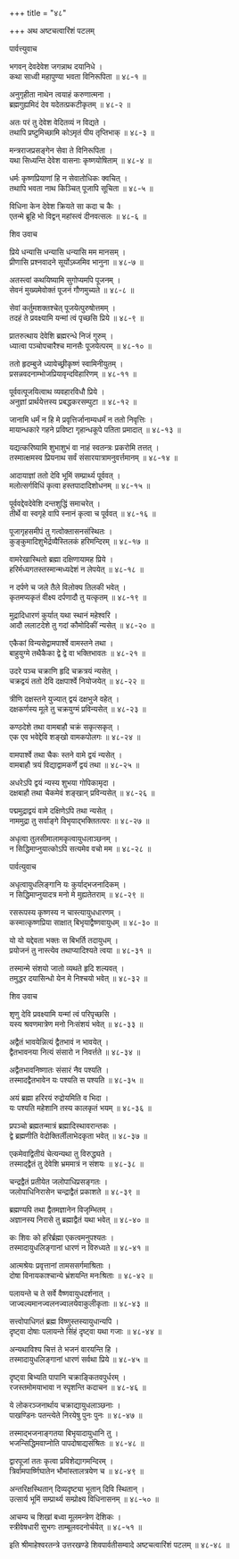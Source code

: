 +++
title = "४८"

+++
अथ अष्टचत्वारिंशं पटलम्   
  
  
पार्वत्त्युवाच   
  
  
भगवन् देवदेवेश जगन्नाथ दयानिधे ।  
कथा साध्वी महापुण्या भवता विनिरूपिता ॥ ४८-१ ॥  
  
अनुगृहीता नाथेन त्वयाहं करुणात्मना ।  
ब्रह्मगुह्यमिदं देव यदेतत्प्रकटीकृतम् ॥ ४८-२ ॥  
  
अतः परं तु देवेश वेदितव्यं न विद्यते ।  
तथापि प्रष्टुमिच्छामि कोऽमृतं पीय तृप्तिभाक् ॥ ४८-३ ॥  
  
मन्त्रराजप्रसङ्गेन सेवा ते विनिरूपिता ।  
यथा सिध्यन्ति देवेश वासनाः कृष्णयोषिताम् ॥ ४८-४ ॥  
  
धर्मः कृष्णप्रियाणां हि न सेवातोधिकः क्वचित् ।  
तथापि भवता नाथ किञ्चित् पूजापि सूचिता ॥ ४८-५ ॥  
  
विधिना केन देवेश क्रियते सा कदा च कैः ।  
एतन्मे ब्रूहि भो विद्वन् महांस्त्वं दीनवत्सलः ॥ ४८-६ ॥  
  
  
  
शिव उवाच   
  
  
प्रिये धन्यासि धन्यासि धन्यासि मम मानसम् ।  
प्रीणासि प्रश्नवादने सूर्योऽब्जमिव भानुना ॥ ४८-७ ॥  
  
अतस्त्वां कथयिष्यामि सुगोप्यमपि पूजनम् ।  
सेवनं मुख्यमेवोक्तं पूजनं गौणमुच्यते ॥ ४८-८ ॥  
  
सेवां कर्तुमशक्तश्चेत् पूजयेत्पुरुषोत्तमम् ।  
तदहं ते प्रवक्ष्यामि यन्मां त्वं पृच्छसि प्रिये ॥ ४८-९ ॥  
  
प्रातरुत्थाय देवेशि ब्रह्मरन्धे निजं गुरुम् ।  
ध्यात्वा पञ्चोपचारैश्च मानसैः पूजयेत्परम् ॥ ४८-१० ॥  
  
ततो हृदम्बुजे ध्यायेच्छ्रीकृष्णं स्वामिनीयुतम् ।  
प्रसन्नवदनाम्भोजप्रियावृन्दविहारिणम् ॥ ४८-११ ॥  
  
पूर्ववत्पूजयित्वाथ व्यवहारविधौ प्रिये ।  
अनुज्ञां प्रार्थयेत्तस्य प्रबद्धकरसम्पुटा ॥ ४८-१२ ॥  
  
  
  
जानामि धर्मं न हि मे प्रवृत्तिर्जानाम्यधर्मं न ततो निवृत्तिः ।  
मायान्धकारे गहने प्रविष्टा गृहान्धकूपे पतिता प्रमादात् ॥ ४८-१३ ॥  
  
यद्यत्करिष्यामि शुभाशुभं वा नाहं स्वतन्त्रः प्रकरोमि तत्तत् ।  
तस्मात्क्षमस्व प्रियनाथ सर्वं संसारयात्रामनुवर्त्तमानम् ॥ ४८-१४ ॥  
  
आदायाज्ञां ततो देवि भूमिं सम्प्रार्थ्य पूर्ववत् ।  
मलोत्सर्गविधिं कृत्वा हस्तपादादिशोधनम् ॥ ४८-१५ ॥  
  
पूर्ववद्देवदेवेशि दन्तशुद्धिं समाचरेत् ।  
तीर्थे वा स्वगृहे वापि स्नानं कृत्वा च पूर्ववत् ॥ ४८-१६ ॥  
  
पूजागृहसमीपं तु गत्वोक्तासनसंस्थितः ।  
कुङ्कुमादिशुभैर्द्रव्यैस्तिलकं हरिमन्दिरम् ॥ ४८-१७ ॥  
  
वामरेखास्थितो ब्रह्मा दक्षिणायामह प्रिये ।  
हरिर्मध्यगतस्तस्मान्मध्यदेशं न लेपयेत् ॥ ४८-१८ ॥  
  
न दर्पणे च जले तैले विलोक्य तिलकी भवेत् ।  
कृतमप्यकृतं वीक्ष्य दर्पणादौ तु यत्कृतम् ॥ ४८-१९ ॥  
  
  
  
मुद्रादिधारणं कुर्यात् यथा स्थानं महेश्वरि ।  
आदौ ललाटदेशे तु गदां कौमोदिकीं न्यसेत् ॥ ४८-२० ॥  
  
एकैकां विन्यसेद्वामपार्श्वे वामस्तने तथा ।  
बाहुयुग्मे तथैकैका द्वे द्वे वा भक्तिभावतः ॥ ४८-२१ ॥  
  
उदरे पञ्च चक्राणि हृदि चक्रत्रयं न्यसेत् ।  
चक्रद्वयं ततो देवि दक्षपार्श्वे नियोजयेत् ॥ ४८-२२ ॥  
  
त्रीणि दक्षस्तने युज्यात् द्वयं दक्षभुजे वहेत् ।  
दक्षकर्णस्य मूले तु चक्रयुग्मं प्रविन्यसेत् ॥ ४८-२३ ॥  
  
कण्ठदेशे तथा वामबाहौ चक्रं सकृत्सकृत् ।  
एक एव भवेद्देवि शङ्खो वामकपोलगः ॥ ४८-२४ ॥  
  
वामपार्श्वे तथा चैकः स्तने वामे द्वयं न्यसेत् ।  
वामबाहौ त्रयं विद्याद्वामकर्णे द्वयं तथा ॥ ४८-२५ ॥  
  
अधरेऽपि द्वयं न्यस्य शुभया गोपिकामृदा ।  
दक्षबाहौ तथा चैकमेवं शङ्खान् प्रविन्यसेत् ॥ ४८-२६ ॥  
  
  
  
पद्ममुद्राद्वयं वामे दक्षिणेऽपि तथा न्यसेत् ।  
नाममुद्रा तु सर्वाङ्गे विभृयाद्भक्तितत्परः ॥ ४८-२७ ॥  
  
अधृत्वा तुलसीमालामकृत्वायुधलाञ्छनम् ।  
न सिद्धिमाप्नुयात्कोऽपि सत्यमेव वचो मम ॥ ४८-२८ ॥  
  
  
पार्वत्युवाच   
  
  
अधृत्वायुधलिङ्गानि यः कुर्याद्भजनादिकम् ।  
न सिद्धिमाप्नुयादत्र मनो मे मुह्यतेतराम् ॥ ४८-२९ ॥  
  
रसरूपस्य कृष्णस्य न चास्त्यायुधधारणम् ।  
कस्मात्कृष्णप्रिया साक्षात् बिभृयाद्वैष्णवायुधम् ॥ ४८-३० ॥  
  
यो यो यद्देवता भक्तः स बिभर्ति तदायुधम् ।  
प्रयोजनं तु नास्त्येव तथाप्यादिश्यते त्वया ॥ ४८-३१ ॥  
  
  
  
तस्मान्मे संशयो जातो व्यथते हृदि शल्यवत् ।  
तमुद्धर दयासिन्धो येन मे निश्चयो भवेत् ॥ ४८-३२ ॥  
  
  
शिव उवाच   
  
  
शृणु देवि प्रवक्ष्यामि यन्मां त्वं परिपृच्छसि ।  
यस्य श्रवणमात्रेण मनो निःसंशयं भवेत् ॥ ४८-३३ ॥  
  
अद्वैतं भावयेन्नित्यं द्वैतभावं न भावयेत् ।  
द्वैतभावनया नित्यं संसारो न निवर्त्तते ॥ ४८-३४ ॥  
  
अद्वैतभावनिष्णातः संसारं नैव पश्यति ।  
तस्मादद्वैतभावेन यः पश्यति स पश्यति ॥ ४८-३५ ॥  
  
अयं ब्रह्मा हरिरयं रुद्रोयमिति व भिदा ।  
यः पश्यति महेशानि तस्य कालकृतं भयम् ॥ ४८-३६ ॥  
  
प्रपञ्चो ब्रह्मतन्मात्रं ब्रह्मादिस्थावरान्तकः ।  
द्वे ब्रह्मणीति वेदोक्तिर्लीलाभेदकृता भवेत् ॥ ४८-३७ ॥  
  
  
  
एकमेवाद्वितीयं चेत्यन्यथा तु विरुद्ध्यते ।  
तस्माद्द्वैतं तु देवेशि भ्रममात्रं न संशयः ॥ ४८-३८ ॥  
  
चन्द्रद्वैतं प्रतीयेत जलोपाधिप्रसङ्गतः ।  
जलोपाधिनिरासेन चन्द्राद्वैतं प्रकाशते ॥ ४८-३९ ॥  
  
ब्रह्मण्यपि तथा द्वैतमज्ञानेन विजृम्भितम् ।  
अज्ञानस्य निरासे तु ब्रह्माद्वैतं यथा भवेत् ॥ ४८-४० ॥  
  
कः शिवः को हरिर्ब्रह्मा एकत्वमनुपश्यतः ।  
तस्मादायुधलिङ्गानां धारणं न विरुध्यते ॥ ४८-४१ ॥  
  
आत्मश्रेयः प्रवृत्तानां तामससर्गमाश्रिताः ।  
दोषा विनायकाश्चान्ये भ्रंशयन्ति मनःश्रिताः ॥ ४८-४२ ॥  
  
पलायन्ते च ते सर्वे वैष्णवायुधदर्शनात् ।  
जाज्वल्यमानज्वलनज्वालयेवाकुलीकृताः ॥ ४८-४३ ॥  
  
  
  
सत्त्वोपाधिगतं ब्रह्म विष्णुस्तस्यायुधान्यपि ।  
दृष्ट्वा दोषाः पलायन्ते सिंहं दृष्ट्वा यथा गजाः ॥ ४८-४४ ॥  
  
अन्यथाविश्य चित्तं ते भजनं वारयन्ति हि ।  
तस्मादायुधलिङ्गानां धारणं सर्वथा प्रिये ॥ ४८-४५ ॥  
  
दृष्ट्वा बिभ्यति पापानि चक्राङ्कितवपुर्धरम् ।  
रजस्तमोमयाभावा न स्पृशन्ति कदाचन ॥ ४८-४६ ॥  
  
ये लोकरञ्जनार्थाय चक्राद्यायुधलाञ्छनाः ।  
पाखण्डिनः पतन्त्येते निरयेषु पुनः पुनः ॥ ४८-४७ ॥  
  
तस्माद्भजनाङ्गतया बिभृयादायुधानि तु ।  
भजन्सिद्धिमवाप्नोति पापदोषाद्यसंश्रितः ॥ ४८-४८ ॥  
  
द्वारपूजां ततः कृत्वा प्रविशेद्यागमन्दिरम् ।  
त्रिर्वामपार्ष्णिघातेन भौमांस्तालत्रयेण च ॥ ४८-४९ ॥  
  
  
  
अन्तरिक्षस्थितान् दिव्यदृष्ट्या भूतान् दिवि स्थितान् ।  
उत्सार्य भूमिं सम्प्रार्थ्य सम्प्रोक्ष्य विधिनासनम् ॥ ४८-५० ॥  
  
आचम्य च शिखां बध्वा मूलमन्त्रेण देशिकः ।  
स्त्रीवेषधारी सुभगः ताम्बूलवदनोर्चयेत् ॥ ४८-५१ ॥  
  
  
इति श्रीमाहेश्वरतन्त्रे उत्तरखण्डे शिवपार्वतीसम्वादे अष्टचत्वारिंशं पटलम् ॥ ४८-४८ ॥  
  
  
  
  